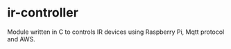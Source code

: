 # ir-controller
Module written in C to controls IR devices using Raspberry Pi, Mqtt protocol and AWS. 
